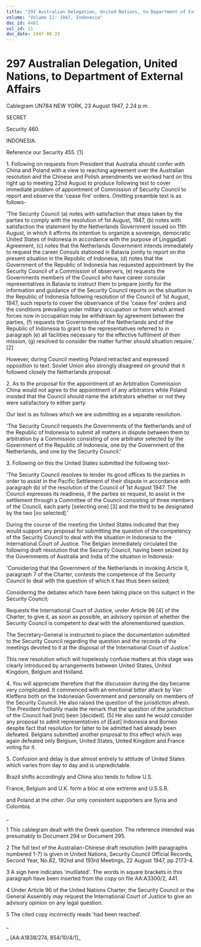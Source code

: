 ```yaml
---
title: "297 Australian Delegation, United Nations, to Department of External Affairs"
volume: "Volume 11: 1947, Indonesia"
doc_id: 4481
vol_id: 11
doc_date: 1947-08-23
---
```


# 297 Australian Delegation, United Nations, to Department of External Affairs

Cablegram UN784 NEW YORK, 23 August 1947, 2.24 p.m.

SECRET

Security 460.

INDONESIA.

Reference our Security 455. [1]

1\. Following on requests from President that Australia should confer with China and Poland with a view to reaching agreement over the Australian resolution and the Chinese and Polish amendments we worked hard on this right up to meeting 22nd August to produce following text to cover immediate problem of appointment of Commission of Security Council to report and observe the 'cease fire' orders. Omitting preamble text is as follows-

'The Security Council (a) notes with satisfaction that steps taken by the parties to comply with the resolution of 1st August, 1947, (b) notes with satisfaction the statement by the Netherlands Government issued on 11th August, in which it affirms its intention to organize a sovereign, democratic United States of Indonesia in accordance with the purpose of Linggadjati Agreement, (c) notes that the Netherlands Government intends immediately to request the career Consuls stationed in Batavia jointly to report on the present situation in the Republic of Indonesia, (d) notes that the Government of the Republic of Indonesia has requested appointment by the Security Council of a Commission of observers, (e) requests the Governments members of the Council who have career consular representatives in Batavia to instruct them to prepare jointly for the information and guidance of the Security Council reports on the situation in the Republic of Indonesia following resolution of the Council of 1st August, 1947, such reports to cover the observance of the 'cease fire' orders and the conditions prevailing under military occupation or from which armed forces now in occupation may be withdrawn by agreement between the parties, (f) requests the Governments of the Netherlands and of the Republic of Indonesia to grant to the representatives referred to in paragraph (e) all facilities necessary for the effective fulfilment of their mission, (g) resolved to consider the matter further should situation require.' [2]

However, during Council meeting Poland retracted and expressed opposition to text. Soviet Union also strongly disagreed on ground that it followed closely the Netherlands proposal.

2\. As to the proposal for the appointment of an Arbitration Commission China would not agree to the appointment of any arbitrators while Poland insisted that the Council should name the arbitrators whether or not they were satisfactory to either party.

Our text is as follows which we are submitting as a separate resolution.

'The Security Council requests the Governments of the Netherlands and of the Republic of Indonesia to submit all matters in dispute between them to arbitration by a Commission consisting of one arbitrator selected by the Government of the Republic of Indonesia, one by the Government of the Netherlands, and one by the Security Council.'

3\. Following on this the United States submitted the following text-

'The Security Council resolves to tender its good offices to the parties in order to assist in the Pacific Settlement of their dispute in accordance with paragraph (b) of the resolution of the Council of 1st August 1947. The Council expresses its readiness, if the parties so request, to assist in the settlement through a Committee of the Council consisting of three members of the Council, each party [selecting one] [3] and the third to be designated by the two [so selected].'

During the course of the meeting the United States indicated that they would support any proposal for submitting the question of the competency of the Security Council to deal with the situation in Indonesia to the International Court of Justice. The Belgian immediately circulated the following draft resolution that the Security Council, having been seized by the Governments of Australia and India of the situation in Indonesia-

'Considering that the Government of the Netherlands in invoking Article II, paragraph 7 of the Charter, contests the competence of the Security Council to deal with the question of which it has thus been seized;

Considering the debates which have been taking place on this subject in the Security Council;

Requests the International Court of Justice, under Article 96 [4] of the Charter, to give it, as soon as possible, an advisory opinion of whether the Security Council is competent to deal with the aforementioned question.

The Secretary-General is instructed to place the documentation submitted to the Security Council regarding the question and the records of the meetings devoted to it at the disposal of the International Court of Justice.'

This new resolution which will hopelessly confuse matters at this stage was clearly introduced by arrangements between United States, United Kingdom, Belgium and Holland.

4\. You will appreciate therefore that the discussion during the day became very complicated. It commenced with an emotional bitter attack by Van Kleffens both on the Indonesian Government and personally on members of the Security Council. He also raised the question of the jurisdiction afresh. The President foolishly made the remark that the question of the jurisdiction of the Council had [not] been [decided]. [5] He also said he would consider any proposal to admit representatives of [East] Indonesia and Borneo despite fact that resolution for latter to be admitted had already been defeated. Belgians submitted another proposal to this effect which was again defeated only Belgium, United States, United Kingdom and France voting for it.

5\. Confusion and delay is due almost entirely to attitude of United States which varies from day to day and is unpredictable.

Brazil shifts accordingly and China also tends to follow U.S.

France, Belgium and U.K. form a bloc at one extreme and U.S.S.R.

and Poland at the other. Our only consistent supporters are Syria and Colombia.

_

1 This cablegram dealt with the Greek question. The reference intended was presumably to Document 294 or Document 295.

2 The full text of the Australian-Chinese draft resolution (with paragraphs numbered 1-7) is given in United Nations, Security Council Official Records, Second Year, No.82, 192nd and 193rd Meetings, 22 August 1947, pp.2173-4.

3 A sign here indicates 'mutilated'. The words in square brackets in this paragraph have been inserted from the copy on file AA:A3300/2, 441.

4 Under Article 96 of the United Nations Charter, the Security Council or the General Assembly may request the International Court of Justice to give an advisory opinion on any legal question.

5 The cited copy incorrectly reads 'had been reached'.

_

_ [AA:A1838/274, 854/10/4/1]_
